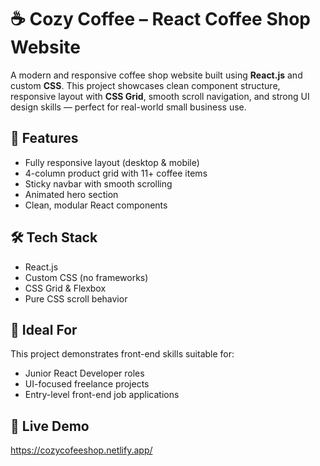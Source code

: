 # ☕ Cozy Coffee – React Coffee Shop Website

A modern and responsive coffee shop website built using **React.js** and custom **CSS**. This project showcases clean component structure, responsive layout with **CSS Grid**, smooth scroll navigation, and strong UI design skills — perfect for real-world small business use.

## 🚀 Features

- Fully responsive layout (desktop & mobile)
- 4-column product grid with 11+ coffee items
- Sticky navbar with smooth scrolling
- Animated hero section
- Clean, modular React components

## 🛠️ Tech Stack

- React.js
- Custom CSS (no frameworks)
- CSS Grid & Flexbox
- Pure CSS scroll behavior

## 💼 Ideal For

This project demonstrates front-end skills suitable for:
- Junior React Developer roles
- UI-focused freelance projects
- Entry-level front-end job applications

## 🔗 Live Demo
https://cozycofeeshop.netlify.app/
